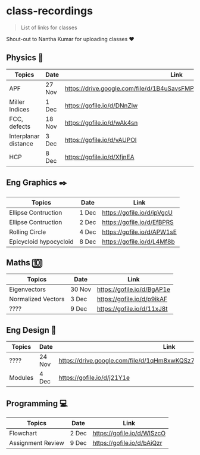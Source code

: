 # class-recordings
> List of links for classes

Shout-out to Nantha Kumar for uploading classes ❤️

## Physics 🚓
| Topics | Date | Link |
|-------|------|----|
| APF |27 Nov|https://drive.google.com/file/d/1B4uSavsFMPQ2wJB5E_07gnS1yZajzy90/view|
| Miller Indices |1 Dec|https://gofile.io/d/DNnZlw|
| FCC, defects |18 Nov|https://gofile.io/d/wAk4sn|
| Interplanar distance| 3 Dec|https://gofile.io/d/vAUPOI|
| HCP | 8 Dec|https://gofile.io/d/XfjnEA|


## Eng Graphics ✒️
| Topics | Date  | Link |
|-------|------|----|
| Ellipse Contruction |1 Dec |https://gofile.io/d/ipVgcU |
| Ellipse Contruction |2 Dec |https://gofile.io/d/EfBPRS |
| Rolling Circle | 4 Dec | https://gofile.io/d/APW1sE |
| Epicycloid hypocycloid|8 Dec|https://gofile.io/d/L4Mf8b|

## Maths 🔟
| Topics | Date  | Link |
|-------|------|----|
|Eigenvectors|30 Nov|https://gofile.io/d/BgAP1e|
|Normalized Vectors | 3 Dec| https://gofile.io/d/p9ikAF|
|???? | 9 Dec | https://gofile.io/d/11xJ8t |

## Eng Design 💬
| Topics | Date  | Link |
|-------|-------|----|
| ???? |24 Nov|https://drive.google.com/file/d/1qHm8xwKQSz7r0tjmhz_qen_8iOFDa2c7/view|
| Modules | 4 Dec | https://gofile.io/d/j21Y1e|

## Programming 💻
| Topics | Date  | Link |
|-------|-------|----|
| Flowchart |2 Dec |https://gofile.io/d/WISzcO|
| Assignment Review | 9 Dec | https://gofile.io/d/bAiQzr|
